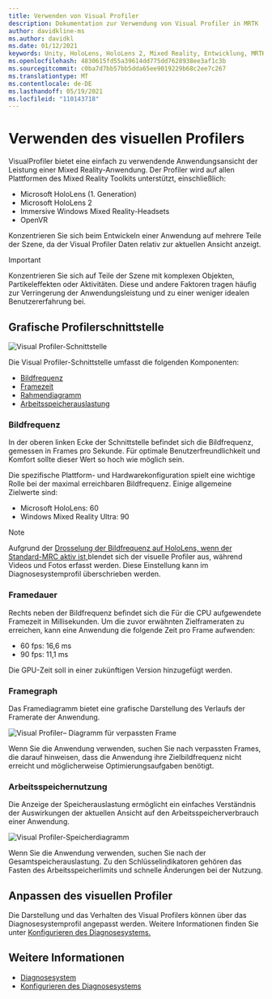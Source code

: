 ```yaml
---
title: Verwenden von Visual Profiler
description: Dokumentation zur Verwendung von Visual Profiler in MRTK
author: davidkline-ms
ms.author: davidkl
ms.date: 01/12/2021
keywords: Unity, HoloLens, HoloLens 2, Mixed Reality, Entwicklung, MRTK,
ms.openlocfilehash: 4830615fd55a39614dd775dd7628938ee3af1c3b
ms.sourcegitcommit: c0ba7d7bb57bb5dda65ee9019229b68c2ee7c267
ms.translationtype: MT
ms.contentlocale: de-DE
ms.lasthandoff: 05/19/2021
ms.locfileid: "110143718"
---
```

# <a name="using-the-visual-profiler"></a>Verwenden des visuellen Profilers

VisualProfiler bietet eine einfach zu verwendende Anwendungsansicht der Leistung einer Mixed Reality-Anwendung. Der Profiler wird auf allen Plattformen des Mixed Reality Toolkits unterstützt, einschließlich:

- Microsoft HoloLens (1. Generation)
- Microsoft HoloLens 2
- Immersive Windows Mixed Reality-Headsets
- OpenVR

Konzentrieren Sie sich beim Entwickeln einer Anwendung auf mehrere Teile der Szene, da der Visual Profiler Daten relativ zur aktuellen Ansicht anzeigt.

> [!IMPORTANT]
> Konzentrieren Sie sich auf Teile der Szene mit komplexen Objekten, Partikeleffekten oder Aktivitäten. Diese und andere Faktoren tragen häufig zur Verringerung der Anwendungsleistung und zu einer weniger idealen Benutzererfahrung bei.

## <a name="visual-profiler-interface"></a>Grafische Profilerschnittstelle

![Visual Profiler-Schnittstelle](../images/diagnostics/VisualProfiler.png)

Die Visual Profiler-Schnittstelle umfasst die folgenden Komponenten:

- [Bildfrequenz](#frame-rate)
- [Framezeit](#frame-time)
- [Rahmendiagramm](#frame-graph)
- [Arbeitsspeicherauslastung](#memory-utilization)

### <a name="frame-rate"></a>Bildfrequenz

In der oberen linken Ecke der Schnittstelle befindet sich die Bildfrequenz, gemessen in Frames pro Sekunde. Für optimale Benutzerfreundlichkeit und Komfort sollte dieser Wert so hoch wie möglich sein.

Die spezifische Plattform- und Hardwarekonfiguration spielt eine wichtige Rolle bei der maximal erreichbaren Bildfrequenz. Einige allgemeine Zielwerte sind:

- Microsoft HoloLens: 60
- Windows Mixed Reality Ultra: 90

> [!NOTE]
> Aufgrund der [Drosselung der Bildfrequenz auf HoloLens, wenn der Standard-MRC aktiv ist,](/windows/mixed-reality/mixed-reality-capture-for-developers#what-to-expect-when-mrc-is-enabled-on-hololens)blendet sich der visuelle Profiler aus, während Videos und Fotos erfasst werden. Diese Einstellung kann im Diagnosesystemprofil überschrieben werden.

### <a name="frame-time"></a>Framedauer

Rechts neben der Bildfrequenz befindet sich die Für die CPU aufgewendete Framezeit in Millisekunden. Um die zuvor erwähnten Zielframeraten zu erreichen, kann eine Anwendung die folgende Zeit pro Frame aufwenden:

- 60 fps: 16,6 ms
- 90 fps: 11,1 ms

Die GPU-Zeit soll in einer zukünftigen Version hinzugefügt werden.

### <a name="frame-graph"></a>Framegraph

Das Framediagramm bietet eine grafische Darstellung des Verlaufs der Framerate der Anwendung.

![Visual Profiler– Diagramm für verpassten Frame](../images/diagnostics/VisualProfilerMissedFrames.png)

Wenn Sie die Anwendung verwenden, suchen Sie nach verpassten Frames, die darauf hinweisen, dass die Anwendung ihre Zielbildfrequenz nicht erreicht und möglicherweise Optimierungsaufgaben benötigt.

### <a name="memory-utilization"></a>Arbeitsspeichernutzung

Die Anzeige der Speicherauslastung ermöglicht ein einfaches Verständnis der Auswirkungen der aktuellen Ansicht auf den Arbeitsspeicherverbrauch einer Anwendung.

![Visual Profiler-Speicherdiagramm](../images/diagnostics/VisualProfilerMemory.png)

Wenn Sie die Anwendung verwenden, suchen Sie nach der Gesamtspeicherauslastung. Zu den Schlüsselindikatoren gehören das Fasten des Arbeitsspeicherlimits und schnelle Änderungen bei der Nutzung.

## <a name="customizing-the-visual-profiler"></a>Anpassen des visuellen Profiler

Die Darstellung und das Verhalten des Visual Profilers können über das Diagnosesystemprofil angepasst werden. Weitere Informationen finden Sie unter [Konfigurieren des Diagnosesystems.](configuring-diagnostics.md)

## <a name="see-also"></a>Weitere Informationen

- [Diagnosesystem](diagnostics-system-getting-started.md)
- [Konfigurieren des Diagnosesystems](configuring-diagnostics.md)
